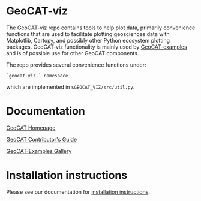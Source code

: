 # GeoCAT-viz

The GeoCAT-viz repo contains tools to help plot data, primarily convenience functions that are used 
to facilitate plotting geosciences data with Matplotlib, Cartopy, and possibly other Python ecosystem 
plotting packages. GeoCAT-viz functionality is mainly used by 
[GeoCAT-examples](https://github.com/NCAR/geocat-examples) and is of possible use for other GeoCAT components.

The repo provides several convenience functions under:

    `geocat.viz.` namespace
    
which are implemented in `$GEOCAT_VIZ/src/util.py`.


# Documentation

[GeoCAT Homepage](https://geocat.ucar.edu/)

[GeoCAT Contributor's Guide](https://geocat.ucar.edu/pages/contributing.html)

[GeoCAT-Examples Gallery](https://geocat-examples.readthedocs.io)


# Installation instructions

Please see our documentation for [installation instructions](https://github.com/NCAR/geocat-viz/blob/master/INSTALLATION.md). 
